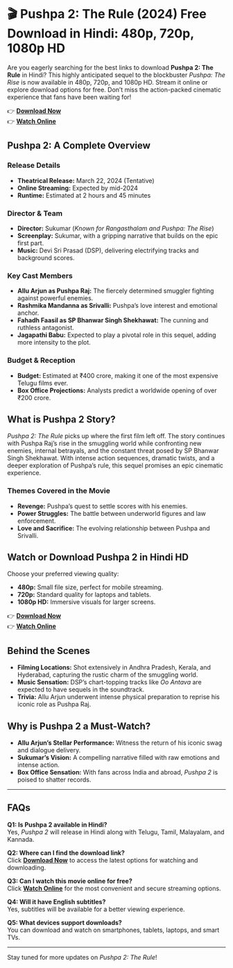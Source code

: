 # 🎬 Pushpa 2: The Rule (2024) Free Download in Hindi: 480p, 720p, 1080p HD  

Are you eagerly searching for the best links to download **Pushpa 2: The Rule** in Hindi? This highly anticipated sequel to the blockbuster *Pushpa: The Rise* is now available in 480p, 720p, and 1080p HD. Stream it online or explore download options for free. Don’t miss the action-packed cinematic experience that fans have been waiting for!  

👉 [**Download Now**](https://sachhikhabars.com/best-motorcycle-injury-lawyer-attorney-near-you/)  
👉 [**Watch Online**](https://sachhikhabars.com/get-home-insurance-quotes-compare-best-rates-today/) 

## Pushpa 2: A Complete Overview  

### Release Details  
- **Theatrical Release:** March 22, 2024 (Tentative)  
- **Online Streaming:** Expected by mid-2024  
- **Runtime:** Estimated at 2 hours and 45 minutes  

### Director & Team  
- **Director:** Sukumar (*Known for Rangasthalam and Pushpa: The Rise*)  
- **Screenplay:** Sukumar, with a gripping narrative that builds on the epic first part.  
- **Music:** Devi Sri Prasad (DSP), delivering electrifying tracks and background scores.  

### Key Cast Members  
- **Allu Arjun as Pushpa Raj:** The fiercely determined smuggler fighting against powerful enemies.  
- **Rashmika Mandanna as Srivalli:** Pushpa’s love interest and emotional anchor.  
- **Fahadh Faasil as SP Bhanwar Singh Shekhawat:** The cunning and ruthless antagonist.  
- **Jagapathi Babu:** Expected to play a pivotal role in this sequel, adding more intensity to the plot.  

### Budget & Reception  
- **Budget:** Estimated at ₹400 crore, making it one of the most expensive Telugu films ever.  
- **Box Office Projections:** Analysts predict a worldwide opening of over ₹200 crore.  

## What is Pushpa 2 Story?  

*Pushpa 2: The Rule* picks up where the first film left off. The story continues with Pushpa Raj’s rise in the smuggling world while confronting new enemies, internal betrayals, and the constant threat posed by SP Bhanwar Singh Shekhawat. With intense action sequences, dramatic twists, and a deeper exploration of Pushpa’s rule, this sequel promises an epic cinematic experience.  

### Themes Covered in the Movie  
- **Revenge:** Pushpa’s quest to settle scores with his enemies.  
- **Power Struggles:** The battle between underworld figures and law enforcement.  
- **Love and Sacrifice:** The evolving relationship between Pushpa and Srivalli.  

## Watch or Download Pushpa 2 in Hindi HD  

Choose your preferred viewing quality:  

- **480p:** Small file size, perfect for mobile streaming.  
- **720p:** Standard quality for laptops and tablets.  
- **1080p HD:** Immersive visuals for larger screens.  

👉 [**Download Now**](https://sachhikhabars.com/best-motorcycle-injury-lawyer-attorney-near-you/)  
👉 [**Watch Online**](https://sachhikhabars.com/get-home-insurance-quotes-compare-best-rates-today/)  


## Behind the Scenes  
- **Filming Locations:** Shot extensively in Andhra Pradesh, Kerala, and Hyderabad, capturing the rustic charm of the smuggling world.  
- **Music Sensation:** DSP’s chart-topping tracks like *Oo Antava* are expected to have sequels in the soundtrack.  
- **Trivia:** Allu Arjun underwent intense physical preparation to reprise his iconic role as Pushpa Raj.  

## Why is Pushpa 2 a Must-Watch?  
- **Allu Arjun’s Stellar Performance:** Witness the return of his iconic swag and dialogue delivery.  
- **Sukumar’s Vision:** A compelling narrative filled with raw emotions and intense action.  
- **Box Office Sensation:** With fans across India and abroad, *Pushpa 2* is poised to shatter records.  

---

## FAQs  

**Q1: Is Pushpa 2 available in Hindi?**  
Yes, *Pushpa 2* will release in Hindi along with Telugu, Tamil, Malayalam, and Kannada.  

**Q2: Where can I find the download link?**  
Click [**Download Now**](https://sachhikhabars.com/best-motorcycle-injury-lawyer-attorney-near-you/) to access the latest options for watching and downloading.  

**Q3: Can I watch this movie online for free?**  
Click [**Watch Online**](https://sachhikhabars.com/get-home-insurance-quotes-compare-best-rates-today/) for the most convenient and secure streaming options.  

**Q4: Will it have English subtitles?**  
Yes, subtitles will be available for a better viewing experience.  

**Q5: What devices support downloads?**  
You can download and watch on smartphones, tablets, laptops, and smart TVs.  

---

Stay tuned for more updates on *Pushpa 2: The Rule*!
